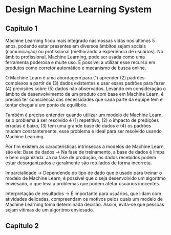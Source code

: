 # Design Machine Learning System

Capítulo 1
----------

Machine Learning ficou mais integrado nas nossas vidas nos últimos 5 anos, podendo estar presentes em diversos âmbitos sejam sociais (comunicação) ou profissional (melhorando a experiencia de usuários). No âmbito profissional, Machine Learning, pode ser usada como uma ferramenta poderosa e multe uso. É possível a utilizar esse recurso em produtos como corretor automático e mecanismo de busca online. 

O Machine Learn é uma abordagem para (1) aprender (2) padrões complexos a partir de (3) dados existentes e usar esses padrões para fazer (4) previsões sobre (5) dados não observados. Levando em consideração o âmbito de desenvolvimento de um produto com base em Machine Learn, é preciso ter consciência das necessidades que cada parte da equipe tem e tentar chegar a um ponto de equilíbrio.  

Também é preciso entender quando utilizar um modelo de Machine Learn, se o problema a ser resolvido é (1) repetitivo, (2) o impacto de predições erradas é baixo, (3) tem uma grande base de dados e (4) os padrões mudam constantemente, esse problema é ideal para ser resolvido usando Machine Learning. 

Por fim existem as características intrínsecas a modelos de Machine Learn, são ele: 
Base de dados -> Na fase de treinamento, a base de dados é limpa e bem organizada. Já na fase de produção, os dados recebidos podem estar desorganizados e geralmente são rotulados de forma incorreta.

Imparcialidade -> Dependendo do tipo de dado que é usado para treinar o modelo de Machine Learn, é possível que o seja desenvolvido um algoritmo enviesado, o que leva a problemas que podem afetar usuários inocentes.

Interpretação de resultados -> É importante para usuários, que lidam com atividades delicadas, compreendam os motivos pelos quais um modelo de Machine Learning toma determinada decisão. Assim, evita-se que pessoas sejam vítimas de um algoritmo enviesado.

Capítulo 2
----------